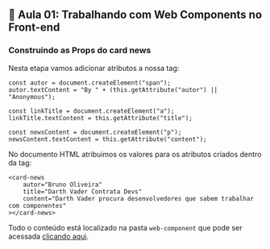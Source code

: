 ## 📝 Aula 01: Trabalhando com Web Components no Front-end
### Construindo as Props do card news
Nesta etapa vamos adicionar atributos a nossa tag:
```
const autor = document.createElement("span");
autor.textContent = "By " + (this.getAttribute("autor") || "Anonymous");

const linkTitle = document.createElement("a");
linkTitle.textContent = this.getAttribute("title");

const newsContent = document.createElement("p");
newsContent.textContent = this.getAttribute("content");
```

No documento HTML atribuimos os valores para os atributos criados dentro da tag:
```
<card-news
    autor="Bruno Oliveira"
    title="Darth Vader Contrata Devs"
    content="Darth Vader procura desenvolvedores que sabem trabalhar com componentes"
></card-news>
```

Todo o conteúdo está localizado na pasta ``web-component`` que pode ser acessada <a href="../web-component">clicando aqui</a>.